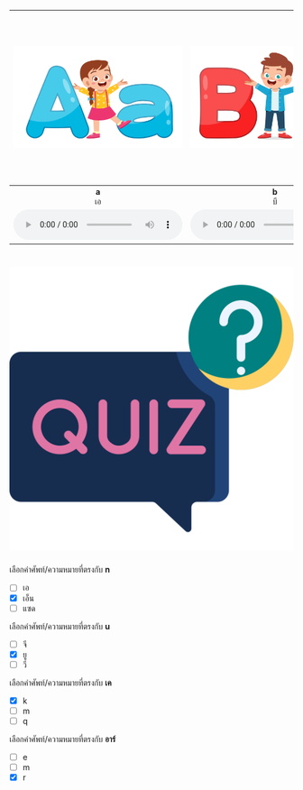 
<div class="carrousel">


|![](/media/img/alphabets/a.svg)|![](/media/img/alphabets/b.svg)|![](/media/img/alphabets/c.svg)|![](/media/img/alphabets/d.svg)|![](/media/img/alphabets/e.svg)|![](/media/img/alphabets/f.svg)|![](/media/img/alphabets/g.svg)|![](/media/img/alphabets/h.svg)|![](/media/img/alphabets/i.svg)|![](/media/img/alphabets/j.svg)|![](/media/img/alphabets/k.svg)|![](/media/img/alphabets/l.svg)|![](/media/img/alphabets/m.svg)|![](/media/img/alphabets/n.svg)|![](/media/img/alphabets/o.svg)|![](/media/img/alphabets/p.svg)|![](/media/img/alphabets/q.svg)|![](/media/img/alphabets/r.svg)|![](/media/img/alphabets/s.svg)|![](/media/img/alphabets/t.svg)|![](/media/img/alphabets/u.svg)|![](/media/img/alphabets/v.svg)|![](/media/img/alphabets/w.svg)|![](/media/img/alphabets/x.svg)|![](/media/img/alphabets/y.svg)|![](/media/img/alphabets/z.svg)|
| :----: | :----: | :----: | :----: | :----: | :----: | :----: | :----: | :----: | :----: | :----: | :----: | :----: | :----: | :----: | :----: | :----: | :----: | :----: | :----: | :----: | :----: | :----: | :----: | :----: | :----: |
|**a**<br>เอ|**b**<br>บี|**c**<br>ซี|**d**<br>ดี|**e**<br>อี|**f**<br>เอฟ|**g**<br>จี|**h**<br>เอช|**i**<br>ไอ|**j**<br>เจ|**k**<br>เค|**l**<br>แอล|**m**<br>เอ็ม|**n**<br>เอ็น|**o**<br>โอ|**p**<br>พี|**q**<br>คิว|**r**<br>อาร์|**s**<br>เอส|**t**<br>ที|**u**<br>ยู|**v**<br>วี|**w**<br>ดับเบิลยู|**x**<br>เอ็กซ์|**y**<br>วาย|**z**<br>แซด|
|![](/media/audio/a.mp3)|![](/media/audio/b.mp3)|![](/media/audio/c.mp3)|![](/media/audio/d.mp3)|![](/media/audio/e.mp3)|![](/media/audio/f.mp3)|![](/media/audio/g.mp3)|![](/media/audio/h.mp3)|![](/media/audio/i.mp3)|![](/media/audio/j.mp3)|![](/media/audio/k.mp3)|![](/media/audio/l.mp3)|![](/media/audio/m.mp3)|![](/media/audio/n.mp3)|![](/media/audio/o.mp3)|![](/media/audio/p.mp3)|![](/media/audio/q.mp3)|![](/media/audio/r.mp3)|![](/media/audio/s.mp3)|![](/media/audio/t.mp3)|![](/media/audio/u.mp3)|![](/media/audio/v.mp3)|![](/media/audio/w.mp3)|![](/media/audio/x.mp3)|![](/media/audio/y.mp3)|![](/media/audio/z.mp3)|

</div>



# ![icon](/media/icons/quiz.svg) 


 เลือกคำศัพท์/ความหมายที่ตรงกับ **n**
 - [ ] เอ
 - [x] เอ็น
 - [ ] แซด

 เลือกคำศัพท์/ความหมายที่ตรงกับ **u**
 - [ ] จี
 - [x] ยู
 - [ ] วี

 เลือกคำศัพท์/ความหมายที่ตรงกับ **เค**
 - [x] k
 - [ ] m
 - [ ] q

 เลือกคำศัพท์/ความหมายที่ตรงกับ **อาร์**
 - [ ] e
 - [ ] m
 - [x] r
